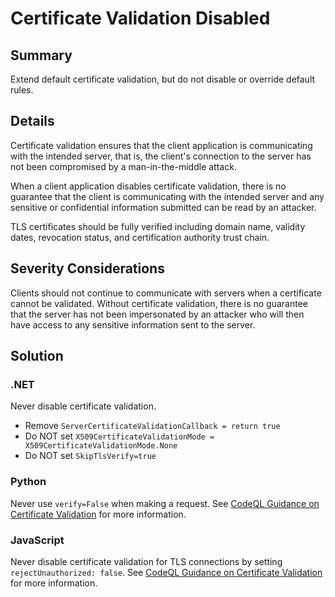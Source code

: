 # Certificate Validation Disabled

## Summary

Extend default certificate validation, but do not disable or override default
rules.

## Details

Certificate validation ensures that the client application is communicating with
the intended server, that is, the client's connection to the server has not been
compromised by a man-in-the-middle attack.

When a client application disables certificate validation, there is no guarantee
that the client is communicating with the intended server and any sensitive or
confidential information submitted can be read by an attacker.

TLS certificates should be fully verified including domain name, validity dates,
revocation status, and certification authority trust chain.

## Severity Considerations

Clients should not continue to communicate with servers when a certificate
cannot be validated. Without certificate validation, there is no guarantee that
the server has not been impersonated by an attacker who will then have access to
any sensitive information sent to the server.

## Solution

### .NET

Never disable certificate validation.

-   Remove `ServerCertificateValidationCallback = return true`
-   Do NOT set
    `X509CertificateValidationMode = X509CertificateValidationMode.None`
-   Do NOT set `SkipTlsVerify=true`

### Python

Never use `verify=False` when making a request. See
[CodeQL Guidance on Certificate Validation](https://codeql.github.com/codeql-query-help/python/py-request-without-cert-validation/)
for more information.

### JavaScript

Never disable certificate validation for TLS connections by setting
`rejectUnauthorized: false`. See
[CodeQL Guidance on Certificate Validation](https://codeql.github.com/codeql-query-help/javascript/js-disabling-certificate-validation/)
for more information.
